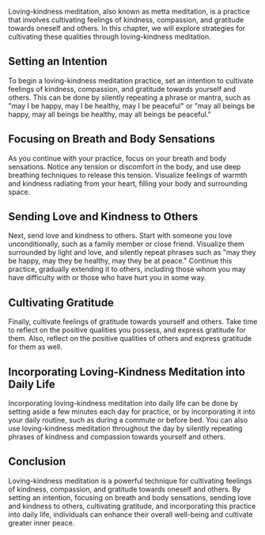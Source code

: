 
Loving-kindness meditation, also known as metta meditation, is a practice that involves cultivating feelings of kindness, compassion, and gratitude towards oneself and others. In this chapter, we will explore strategies for cultivating these qualities through loving-kindness meditation.

Setting an Intention
--------------------

To begin a loving-kindness meditation practice, set an intention to cultivate feelings of kindness, compassion, and gratitude towards yourself and others. This can be done by silently repeating a phrase or mantra, such as "may I be happy, may I be healthy, may I be peaceful" or "may all beings be happy, may all beings be healthy, may all beings be peaceful."

Focusing on Breath and Body Sensations
--------------------------------------

As you continue with your practice, focus on your breath and body sensations. Notice any tension or discomfort in the body, and use deep breathing techniques to release this tension. Visualize feelings of warmth and kindness radiating from your heart, filling your body and surrounding space.

Sending Love and Kindness to Others
-----------------------------------

Next, send love and kindness to others. Start with someone you love unconditionally, such as a family member or close friend. Visualize them surrounded by light and love, and silently repeat phrases such as "may they be happy, may they be healthy, may they be at peace." Continue this practice, gradually extending it to others, including those whom you may have difficulty with or those who have hurt you in some way.

Cultivating Gratitude
---------------------

Finally, cultivate feelings of gratitude towards yourself and others. Take time to reflect on the positive qualities you possess, and express gratitude for them. Also, reflect on the positive qualities of others and express gratitude for them as well.

Incorporating Loving-Kindness Meditation into Daily Life
--------------------------------------------------------

Incorporating loving-kindness meditation into daily life can be done by setting aside a few minutes each day for practice, or by incorporating it into your daily routine, such as during a commute or before bed. You can also use loving-kindness meditation throughout the day by silently repeating phrases of kindness and compassion towards yourself and others.

Conclusion
----------

Loving-kindness meditation is a powerful technique for cultivating feelings of kindness, compassion, and gratitude towards oneself and others. By setting an intention, focusing on breath and body sensations, sending love and kindness to others, cultivating gratitude, and incorporating this practice into daily life, individuals can enhance their overall well-being and cultivate greater inner peace.
